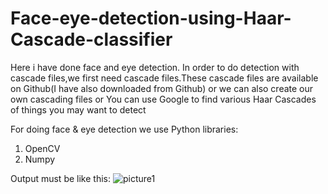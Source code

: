 # Face-eye-detection-using-Haar-Cascade-classifier

Here i have done face and eye detection. In order to do detection with cascade files,we first need cascade files.These cascade files are available on Github(I have also downloaded from Github) or we can also create our own cascading files or You can use Google to find various Haar Cascades of things you may want to detect

For doing face & eye detection we use Python libraries:
1)	OpenCV
2)	Numpy

Output must be like this:
![picture1](https://user-images.githubusercontent.com/25435330/42988012-b9148aaa-8c18-11e8-9db2-911589a4293e.png)
